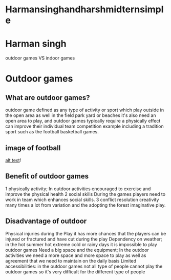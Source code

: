 # Harmansinghandharshmidternsimple

# Harman singh

outdoor games VS indoor games

# Outdoor games

## What are outdoor games?

outdoor game defined as any type of activity or sport which play outside in the open area as well in the field park yard or beaches it's also need an open area to play, and outdoor games typically require a physically effect can improve their individual team competition example including a tradition sport such as the football basketball games.

## image of football

[alt text](football.jpg)!

## Benefit of outdoor games

1 physically activity; In outdoor activities encouraged to exercise and improve the physical health
2 social skills During the games players need to work in team which enhances social skills.
3 conflict resolution creativity many times a lot from variation and the adopting the forest imaginative play.

## Disadvantage of outdoor

Physical injuries during the Play it has more chances that the players can be injured or fractured and have cut during the play
Dependency on weather; in the hot summer hot extreme cold or rainy days it is impossible to play outdoor games
Need a big space and the equipment; In the outdoor activities we need a more space and more space to play as well as agreement that we need to maintain on the daily basis
Limited accessibilities: in the outdoor games not all type of people cannot play the outdoor games so it's very difficult for the different type of people
